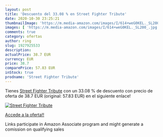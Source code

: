 ```yaml
---
layout: post
title: 'Descuento del 33.08 % en Street Fighter Tribute'
date: 2020-10-30 23:25:21
thumbnailImage: 'https://m.media-amazon.com/images/I/614+weG0KEL._SL200_.jpg'
images: [ 'https://m.media-amazon.com/images/I/614+weG0KEL._SL200_.jpg' ]
comments: true
category: ofertas
author: ring
slug: 1927925533
description:
actualPrice: 38.7 EUR
currency: EUR
price: 38.7
comparePrice: 57.83 EUR
inStock: true
prodname: 'Street Fighter Tribute'
---
```


Tienes [Street Fighter Tribute](https://www.amazon.es/dp/1927925533/?tag=tolees-21) con un 33.08 % de descuento con precio de oferta de 38.7 EUR (original: 57.83 EUR) en el siguiente enlace!

[![Street Fighter Tribute](https://m.media-amazon.com/images/I/614+weG0KEL._SL200_.jpg)](https://www.amazon.es/dp/1927925533/?tag=tolees-21)

[Accede a la oferta!!](https://www.amazon.es/dp/1927925533/?tag=tolees-21)

Links participate in Amazon Associate program and might generate a comission on qualifying sales


